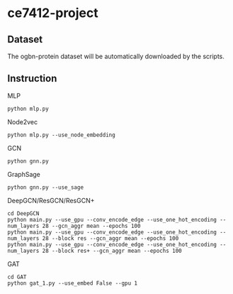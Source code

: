 # ce7412-project
## Dataset
The ogbn-protein dataset will be automatically downloaded by the scripts.
## Instruction
MLP
```
python mlp.py
```
Node2vec
```
python mlp.py --use_node_embedding
```
GCN
```
python gnn.py
```
GraphSage
```
python gnn.py --use_sage
```
DeepGCN/ResGCN/ResGCN+
```
cd DeepGCN
python main.py --use_gpu --conv_encode_edge --use_one_hot_encoding --num_layers 28 --gcn_aggr mean --epochs 100
python main.py --use_gpu --conv_encode_edge --use_one_hot_encoding --num_layers 28 --block res --gcn_aggr mean --epochs 100
python main.py --use_gpu --conv_encode_edge --use_one_hot_encoding --num_layers 28 --block res+ --gcn_aggr mean --epochs 100
```
GAT
```
cd GAT
python gat_1.py --use_embed False --gpu 1
```
